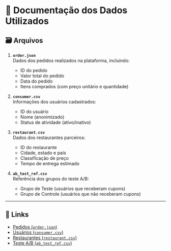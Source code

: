 # 📁 Documentação dos Dados Utilizados

## 🗃️ Arquivos

1. **`order.json`**  
   Dados dos pedidos realizados na plataforma, incluindo:
   - ID do pedido
   - Valor total do pedido
   - Data do pedido
   - Itens comprados (com preço unitário e quantidade)

2. **`consumer.csv`**  
   Informações dos usuários cadastrados:
   - ID do usuário
   - Nome (anonimizado)
   - Status de atividade (ativo/inativo)

3. **`restaurant.csv`**  
   Dados dos restaurantes parceiros:
   - ID do restaurante
   - Cidade, estado e país
   - Classificação de preço
   - Tempo de entrega estimado

4. **`ab_test_ref.csv`**  
   Referência dos grupos do teste A/B:
   - Grupo de Teste (usuários que receberam cupons)
   - Grupo de Controle (usuários que não receberam cupons)

---

## 🔗 Links 

- [Pedidos (`order.json`)](https://data-architect-test-source.s3-sa-east-1.amazonaws.com/order.json.gz)  
- [Usuários (`consumer.csv`)](https://data-architect-test-source.s3-sa-east-1.amazonaws.com/consumer.csv.gz)  
- [Restaurantes (`restaurant.csv`)](https://data-architect-test-source.s3-sa-east-1.amazonaws.com/restaurant.csv.gz)  
- [Teste A/B (`ab_test_ref.csv`)](https://data-architect-test-source.s3-sa-east-1.amazonaws.com/ab_test_ref.tar.gz)



